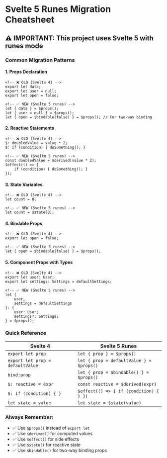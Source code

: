 # Svelte 5 Runes Migration Cheatsheet

## ⚠️ IMPORTANT: This project uses Svelte 5 with runes mode

### Common Migration Patterns

#### 1. Props Declaration
```svelte
<!-- ❌ OLD (Svelte 4) -->
export let data;
export let user = null;
export let open = false;

<!-- ✅ NEW (Svelte 5 runes) -->
let { data } = $props();
let { user = null } = $props();
let { open = $bindable(false) } = $props(); // For two-way binding
```

#### 2. Reactive Statements
```svelte
<!-- ❌ OLD (Svelte 4) -->
$: doubledValue = value * 2;
$: if (condition) { doSomething(); }

<!-- ✅ NEW (Svelte 5 runes) -->
const doubledValue = $derived(value * 2);
$effect(() => {
    if (condition) { doSomething(); }
});
```

#### 3. State Variables
```svelte
<!-- ❌ OLD (Svelte 4) -->
let count = 0;

<!-- ✅ NEW (Svelte 5 runes) -->
let count = $state(0);
```

#### 4. Bindable Props
```svelte
<!-- ❌ OLD (Svelte 4) -->
export let open = false;

<!-- ✅ NEW (Svelte 5 runes) -->
let { open = $bindable(false) } = $props();
```

#### 5. Component Props with Types
```svelte
<!-- ❌ OLD (Svelte 4) -->
export let user: User;
export let settings: Settings = defaultSettings;

<!-- ✅ NEW (Svelte 5 runes) -->
let { 
    user,
    settings = defaultSettings 
}: {
    user: User;
    settings?: Settings;
} = $props();
```

### Quick Reference

| Svelte 4 | Svelte 5 Runes |
|----------|----------------|
| `export let prop` | `let { prop } = $props()` |
| `export let prop = defaultValue` | `let { prop = defaultValue } = $props()` |
| `bind:prop` | `let { prop = $bindable() } = $props()` |
| `$: reactive = expr` | `const reactive = $derived(expr)` |
| `$: if (condition) { }` | `$effect(() => { if (condition) { } })` |
| `let state = value` | `let state = $state(value)` |

### Always Remember:
- ✅ Use `$props()` instead of `export let`
- ✅ Use `$derived()` for computed values
- ✅ Use `$effect()` for side effects
- ✅ Use `$state()` for reactive state
- ✅ Use `$bindable()` for two-way binding props